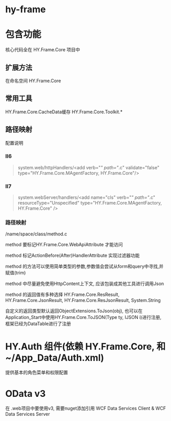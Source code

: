 hy-frame
========

# 包含功能
核心代码全在 HY.Frame.Core 项目中

## 扩展方法
在命名空间 HY.Frame.Core

## 常用工具
HY.Frame.Core.CacheData缓存
HY.Frame.Core.Toolkit.*

## 路径映射
配置说明
### II6
>system.web/httpHandlers/&lt;add verb="*" path="*.c" validate="false" type="HY.Frame.Core.MAgentFactory, HY.Frame.Core"/>

### II7
>system.webServer/handlers/&lt;add name="cls" verb="*" path="*.c" resourceType="Unspecified" type="HY.Frame.Core.MAgentFactory, HY.Frame.Core" />

### 路径映射
/name/space/class/method.c

method 要标记HY.Frame.Core.WebApiAttribute 才能访问

method 标记ActionBefore(After)HandlerAttribute 实现过滤器功能

method 的方法可以使用简单类型的参数,参数值会尝试从form和query中寻找,并赋值(trim)

method 中尽量避免使用HttpContent上下文, 应该包装成其他工具进行调用Json

method 的返回值有多种选择 HY.Frame.Core.ResResult, HY.Frame.Core.JsonResult, HY.Frame.Core.ResJsonResult, System.String

自定义的返回类型默认返回ObjectExtensions.ToJson(obj), 也可以在Application_Start中使用HY.Frame.Core.ToJSON(Type ty, IJSON i)进行注册, 框架已经为DataTable进行了注册

# HY.Auth 组件(依赖 HY.Frame.Core, 和 ~/App_Data/Auth.xml)

提供基本的角色菜单和权限配置


# OData v3
在 .web项目中要使用v3, 需要nuget添加引用 WCF Data Services Client & WCF Data Services Server

